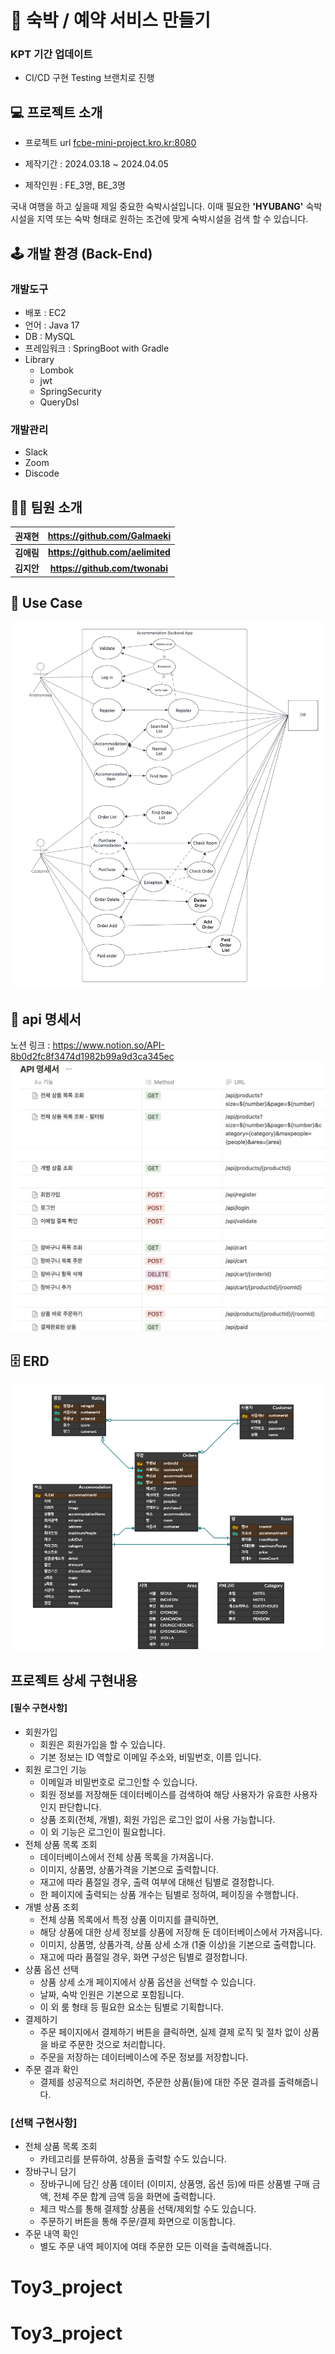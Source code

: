 # **💒 숙박 / 예약 서비스 만들기**


### KPT 기간 업데이트
- CI/CD 구현 Testing 브랜치로 진행

## 💻 프로젝트 소개

* 프로젝트 url
  [fcbe-mini-project.kro.kr:8080](fcbe-mini-project.kro.kr:8080)

* 제작기간 : 2024.03.18 ~ 2024.04.05 <br>
* 제작인원 : FE_3명, BE_3명

국내 여행을 하고 싶을때 제일 중요한 숙박시설입니다. 이때 필요한 **'HYUBANG'** 숙박시설을 지역 또는 숙박 형태로 원하는 조건에 맞게 숙박시설을 검색 할 수 있습니다.

## 🕹️ 개발 환경 (Back-End)
### 개발도구
* 배포 : EC2
* 언어 : Java 17
* DB : MySQL
* 프레임워크 : SpringBoot with Gradle
* Library
  - Lombok
  - jwt
  - SpringSecurity
  - QueryDsl

### 개발관리
- Slack
- Zoom
- Discode

## 👩‍💻 팀원 소개
|    권재현    |   https://github.com/Galmaeki    |
|:---------:|:--------------------------------:|
|  **김애림**  | **https://github.com/aelimited** |
| **김지안** |  **https://github.com/twonabi**  |

## 📖 Use Case
<img src="./src/main/resources/useCase.drawio.png">

## 📨 api 명세서
노션 링크 : https://www.notion.so/API-8b0d2fc8f3474d1982b99a9d3ca345ec
<img src="./src/main/resources/api.png">

## 🗄️ ERD
<img src="./src/main/resources/Mini.png">

## 프로젝트 상세 구현내용
#### **[필수 구현사항]**
- 회원가입
  - 회원은 회원가입을 할 수 있습니다.
  - 기본 정보는 ID 역할로 이메일 주소와, 비밀번호, 이름 입니다.
- 회원 로그인 기능
  - 이메일과 비밀번호로 로그인할 수 있습니다.
  - 회원 정보를 저장해둔 데이터베이스를 검색하여 해당 사용자가 유효한 사용자 인지 판단합니다.
  - 상품 조회(전체, 개별), 회원 가입은 로그인 없이 사용 가능합니다.
  - 이 외 기능은 로그인이 필요합니다.
- 전체 상품 목록 조회
  - 데이터베이스에서 전체 상품 목록을 가져옵니다.
  - 이미지, 상품명, 상품가격을 기본으로 출력합니다.
  - 재고에 따라 품절일 경우, 출력 여부에 대해선 팀별로 결정합니다.
  - 한 페이지에 출력되는 상품 개수는 팀별로 정하여, 페이징을 수행합니다.
- 개별 상품 조회
  - 전체 상품 목록에서 특정 상품 이미지를 클릭하면,
  - 해당 상품에 대한 상세 정보를 상품에 저장해 둔 데이터베이스에서 가져옵니다.
  - 이미지, 상품명, 상품가격, 상품 상세 소개 (1줄 이상)을 기본으로 출력합니다.
  - 재고에 따라 품절일 경우, 화면 구성은 팀별로 결정합니다.
- 상품 옵션 선택
  - 상품 상세 소개 페이지에서 상품 옵션을 선택할 수 있습니다.
  - 날짜, 숙박 인원은 기본으로 포함됩니다.
  - 이 외 룸 형태 등 필요한 요소는 팀별로 기획합니다.
- 결제하기
  - 주문 페이지에서 결제하기 버튼을 클릭하면, 실제 결제 로직 및 절차 없이 상품을 바로 주문한 것으로 처리합니다.
  - 주문을 저장하는 데이터베이스에 주문 정보를 저장합니다.
- 주문 결과 확인
  - 결제를 성공적으로 처리하면, 주문한 상품(들)에 대한 주문 결과를 출력해줍니다.

### **[선택 구현사항]**
- 전체 상품 목록 조회
  - 카테고리를 분류하여, 상품을 출력할 수도 있습니다.
- 장바구니 담기
  - 장바구니에 담긴 상품 데이터 (이미지, 상품명, 옵션 등)에 따른 상품별 구매 금액, 전체 주문 합계 금액 등을 화면에 출력합니다.
  - 체크 박스를 통해 결제할 상품을 선택/제외할 수도 있습니다.
  - 주문하기 버튼을 통해 주문/결제 화면으로 이동합니다.
- 주문 내역 확인
  - 별도 주문 내역 페이지에 여태 주문한 모든 이력을 출력해줍니다.
# Toy3_project
# Toy3_project
